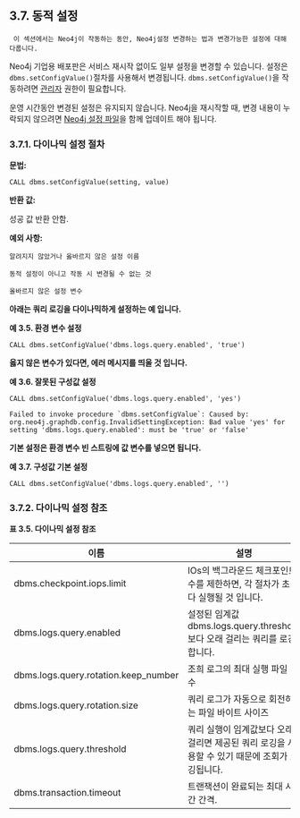 
## 3.7. 동적 설정

```
 이 섹션에서는 Neo4j이 작동하는 동안, Neo4j설정 변경하는 법과 변경가능한 설정에 대해 다룹니다.
```

Neo4j 기업용 배포판은 서비스 재시작 없이도 일부 설정을 변경할 수 있습니다. 설정은 ```dbms.setConfigValue()```절차를 사용해서 변경됩니다. ```dbms.setConfigValue()```을 작동하려면 [관리자](../security/authentication-and-authorization.md) 권한이 필요합니다. 

운영 시간동안 변경된 설정은 유지되지 않습니다. Neo4j을 재시작할 때, 변경 내용이 누락되지 않으려면 [Neo4j 설정 파일](file-locations.md)을 함께 업데이트 해야 됩니다.


### 3.7.1. 다이나믹 설정 절차

**문법:**

```CALL dbms.setConfigValue(setting, value)```

**반환 값:**

성공 값 반환 안함.

**예외 사항:**

```
알려지지 않았거나 옳바르지 않은 설정 이름
```

```
동적 설정이 아니고 작동 시 변경될 수 없는 것
```

```
올바르지 않은 설정 변수
```

**아래는 쿼리 로깅을 다이나믹하게 설정하는 예 입니다.**

**예 3.5. 환경 변수 설정**

```CALL dbms.setConfigValue('dbms.logs.query.enabled', 'true')```

**옳지 않은 변수가 있다면, 에러 메시지를 띄울 것 입니다.**

**예 3.6. 잘못된 구성값 설정**

```CALL dbms.setConfigValue('dbms.logs.query.enabled', 'yes')```

```
Failed to invoke procedure `dbms.setConfigValue`: Caused by: org.neo4j.graphdb.config.InvalidSettingException: Bad value 'yes' for setting 'dbms.logs.query.enabled': must be 'true' or 'false'
```

**기본 설정은 환경 변수 빈 스트링에 값 변수를 넣으면 됩니다.**

**예 3.7. 구성값 기본 설정**

```
CALL dbms.setConfigValue('dbms.logs.query.enabled', '')
```

### 3.7.2. 다이나믹 설정 참조

**표 3.5. 다이나믹 설정 참조**

| 이름                                                         | 설명                                                         |
| ------------------------------------------------------------ | ------------------------------------------------------------ |
| dbms.checkpoint.iops.limit | IOs의 백그라운드 체크포인트 수를 제한하면, 각 절차가 초마다 실행될 것 입니다. |
| dbms.logs.query.enabled | 설정된 임계값 dbms.logs.query.threshold 보다 오래 걸리는 쿼리를 로깅합니다. |
| dbms.logs.query.rotation.keep_number | 조희 로그의 최대 실행 파일 개수                     |
| dbms.logs.query.rotation.size | 쿼리 로그가 자동으로 회전하는 파일 바이트 사이즈                   |
| dbms.logs.query.threshold | 쿼리 실행이 임계값보다 오래 걸리면 제공된 쿼리 로깅을 사용할 수 있기 때문에 조회가 로깅됩니다. |
| dbms.transaction.timeout | 트랜잭션이 완료되는 최대 시간 간격.                          |

 
